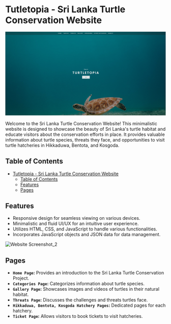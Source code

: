 # Tutletopia - Sri Lanka Turtle Conservation Website

![Website Screenshot](/thumbnails/thumb_trtle.png)

Welcome to the Sri Lanka Turtle Conservation Website! This minimalistic website is designed to showcase the beauty of Sri Lanka's turtle habitat and educate visitors about the conservation efforts in place. It provides valuable information about turtle species, threats they face, and opportunities to visit turtle hatcheries in Hikkaduwa, Bentota, and Kosgoda.

## Table of Contents

- [Tutletopia - Sri Lanka Turtle Conservation Website](#tutletopia---sri-lanka-turtle-conservation-website)
  - [Table of Contents](#table-of-contents)
  - [Features](#features)
  - [Pages](#pages)

## Features

- Responsive design for seamless viewing on various devices.
- Minimalistic and fluid UI/UX for an intuitive user experience.
- Utilizes HTML, CSS, and JavaScript to handle various functionalities.
- Incorporates JavaScript objects and JSON data for data management.

![Website Screenshot_2](/thumbnails/thumb_trtle_2.png)

## Pages

- **`Home Page`:** Provides an introduction to the Sri Lanka Turtle Conservation Project.
- **`Categories Page`:** Categorizes information about turtle species.
- **`Gallery Page`:** Showcases images and videos of turtles in their natural habitat.
- **`Threats Page`:** Discusses the challenges and threats turtles face.
- **`Hikkaduwa, Bentota, Kosgoda Hatchery Pages`:** Dedicated pages for each hatchery.
- **`Ticket Page`:** Allows visitors to book tickets to visit hatcheries.
